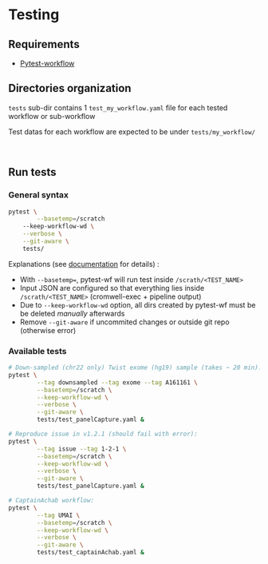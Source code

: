 # Testing

## Requirements

- [Pytest-workflow](https://github.com/LUMC/pytest-workflow)

## Directories organization

`tests` sub-dir contains 1 `test_my_workflow.yaml` file for each tested workflow or sub-workflow

Test datas for each workflow are expected to be under `tests/my_workflow/`

<br>

## Run tests

### General syntax

```bash
pytest \
        --basetemp=/scratch
	--keep-workflow-wd \
	--verbose \
	--git-aware \
	tests/
```

Explanations (see [documentation](https://pytest-workflow.readthedocs.io/en/stable/) for details) :
* With `--basetemp=`, pytest-wf will run test inside `/scrath/<TEST_NAME>`
* Input JSON are configured so that everything lies inside `/scrath/<TEST_NAME>` (cromwell-exec + pipeline output)
* Due to `--keep-workflow-wd` option, all dirs created by pytest-wf must be be deleted *manually* afterwards
* Remove `--git-aware` if uncommited changes or outside git repo (otherwise error)


### Available tests

```bash
# Down-sampled (chr22 only) Twist exome (hg19) sample (takes ~ 20 min):
pytest \
        --tag downsampled --tag exome --tag A161161 \
        --basetemp=/scratch \
        --keep-workflow-wd \
        --verbose \
        --git-aware \
        tests/test_panelCapture.yaml &

# Reproduce issue in v1.2.1 (should fail with error):
pytest \
        --tag issue --tag 1-2-1 \
        --basetemp=/scratch \
        --keep-workflow-wd \
        --verbose \
        --git-aware \
        tests/test_panelCapture.yaml &

# CaptainAchab workflow:
pytest \
        --tag UMAI \
        --basetemp=/scratch \
        --keep-workflow-wd \
        --verbose \
        --git-aware \
        tests/test_captainAchab.yaml &
```
